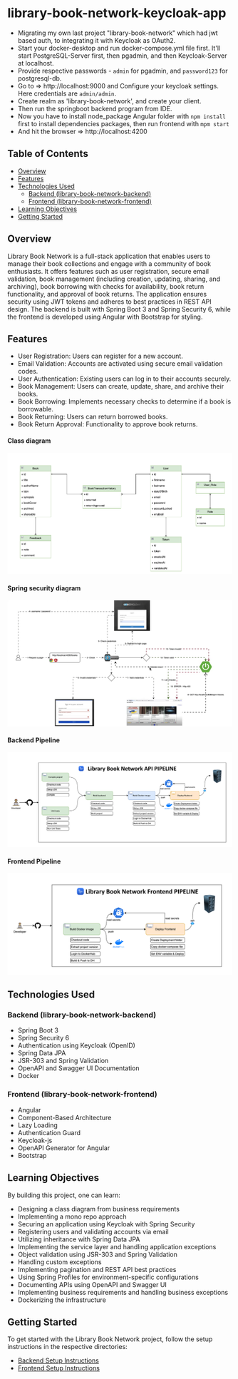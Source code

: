 # library-book-network-keycloak-app

- Migrating my own last project "library-book-network" which had jwt based auth, to integrating it with Keycloak as OAuth2.
- Start your docker-desktop and run docker-compose.yml file first. It'll start PostgreSQL-Server first, then pgadmin, and then Keycloak-Server at localhost.
- Provide respective passwords - `admin` for pgadmin, and `password123` for postgresql-db.
- Go to => http://localhost:9000 and Configure your keycloak settings. Here credentials are `admin/admin`.
- Create realm as 'library-book-network', and create your client. 
- Then run the springboot backend program from IDE.
- Now you have to install node_package Angular folder with `npm install` first to install dependencies packages, then run frontend with `mpm start`
- And hit the browser => http://localhost:4200

## Table of Contents

- [Overview](#overview)
- [Features](#features)
- [Technologies Used](#technologies-used)
    - [Backend (library-book-network-backend)](#library-book-network-backend)
    - [Frontend (library-book-network-frontend)](#library-book-network-frontend)
- [Learning Objectives](#learning-objectives)
- [Getting Started](#getting-started)

## Overview

Library Book Network is a full-stack application that enables users to manage their book collections and engage with a community of book enthusiasts. It offers features such as user registration, secure email validation, book management (including creation, updating, sharing, and archiving), book borrowing with checks for availability, book return functionality, and approval of book returns. The application ensures security using JWT tokens and adheres to best practices in REST API design. The backend is built with Spring Boot 3 and Spring Security 6, while the frontend is developed using Angular with Bootstrap for styling.

## Features

- User Registration: Users can register for a new account.
- Email Validation: Accounts are activated using secure email validation codes.
- User Authentication: Existing users can log in to their accounts securely.
- Book Management: Users can create, update, share, and archive their books.
- Book Borrowing: Implements necessary checks to determine if a book is borrowable.
- Book Returning: Users can return borrowed books.
- Book Return Approval: Functionality to approve book returns.

#### Class diagram
![Class diagram](screenshots/class-diagram.png)

#### Spring security diagram
![Security diagram](screenshots/security.png)

#### Backend Pipeline
![Security diagram](screenshots/be-pipeline.png)

#### Frontend Pipeline
![Security diagram](screenshots/fe-pipeline.png)

## Technologies Used

### Backend (library-book-network-backend)

- Spring Boot 3
- Spring Security 6
- Authentication using Keycloak (OpenID)
- Spring Data JPA
- JSR-303 and Spring Validation
- OpenAPI and Swagger UI Documentation
- Docker

### Frontend (library-book-network-frontend)

- Angular
- Component-Based Architecture
- Lazy Loading
- Authentication Guard
- Keycloak-js
- OpenAPI Generator for Angular
- Bootstrap

## Learning Objectives

By building this project, one can learn:

- Designing a class diagram from business requirements
- Implementing a mono repo approach
- Securing an application using Keycloak with Spring Security
- Registering users and validating accounts via email
- Utilizing inheritance with Spring Data JPA
- Implementing the service layer and handling application exceptions
- Object validation using JSR-303 and Spring Validation
- Handling custom exceptions
- Implementing pagination and REST API best practices
- Using Spring Profiles for environment-specific configurations
- Documenting APIs using OpenAPI and Swagger UI
- Implementing business requirements and handling business exceptions
- Dockerizing the infrastructure

## Getting Started

To get started with the Library Book Network project, follow the setup instructions in the respective directories:

- [Backend Setup Instructions](/library-book-network-backend/README.md)
- [Frontend Setup Instructions](/library-book-network-frontend/README.md)